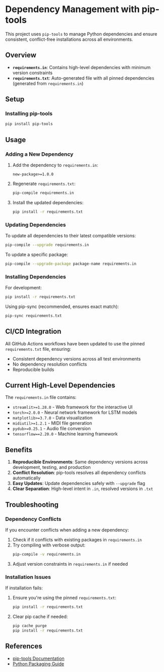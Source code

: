 # Dependency Management with pip-tools

This project uses `pip-tools` to manage Python dependencies and ensure consistent, conflict-free installations across all environments.

## Overview

- **`requirements.in`**: Contains high-level dependencies with minimum version constraints
- **`requirements.txt`**: Auto-generated file with all pinned dependencies (generated from `requirements.in`)

## Setup

### Installing pip-tools

```bash
pip install pip-tools
```

## Usage

### Adding a New Dependency

1. Add the dependency to `requirements.in`:
   ```
   new-package>=1.0.0
   ```

2. Regenerate `requirements.txt`:
   ```bash
   pip-compile requirements.in
   ```

3. Install the updated dependencies:
   ```bash
   pip install -r requirements.txt
   ```

### Updating Dependencies

To update all dependencies to their latest compatible versions:

```bash
pip-compile --upgrade requirements.in
```

To update a specific package:

```bash
pip-compile --upgrade-package package-name requirements.in
```

### Installing Dependencies

For development:

```bash
pip install -r requirements.txt
```

Using pip-sync (recommended, ensures exact match):

```bash
pip-sync requirements.txt
```

## CI/CD Integration

All GitHub Actions workflows have been updated to use the pinned `requirements.txt` file, ensuring:

- Consistent dependency versions across all test environments
- No dependency resolution conflicts
- Reproducible builds

## Current High-Level Dependencies

The `requirements.in` file contains:

- `streamlit>=1.28.0` - Web framework for the interactive UI
- `torch>=2.0.0` - Neural network framework for LSTM models
- `matplotlib>=3.7.0` - Data visualization
- `midiutil>=1.2.1` - MIDI file generation
- `pydub>=0.25.1` - Audio file conversion
- `tensorflow==2.20.0` - Machine learning framework

## Benefits

1. **Reproducible Environments**: Same dependency versions across development, testing, and production
2. **Conflict Resolution**: pip-tools resolves all dependency conflicts automatically
3. **Easy Updates**: Update dependencies safely with `--upgrade` flag
4. **Clear Separation**: High-level intent in `.in`, resolved versions in `.txt`

## Troubleshooting

### Dependency Conflicts

If you encounter conflicts when adding a new dependency:

1. Check if it conflicts with existing packages in `requirements.in`
2. Try compiling with verbose output:
   ```bash
   pip-compile -v requirements.in
   ```
3. Adjust version constraints in `requirements.in` if needed

### Installation Issues

If installation fails:

1. Ensure you're using the pinned `requirements.txt`:
   ```bash
   pip install -r requirements.txt
   ```

2. Clear pip cache if needed:
   ```bash
   pip cache purge
   pip install -r requirements.txt
   ```

## References

- [pip-tools Documentation](https://github.com/jazzband/pip-tools)
- [Python Packaging Guide](https://packaging.python.org/)
